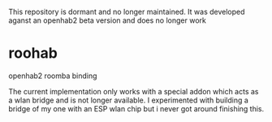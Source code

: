 This repository is dormant and no longer maintained. It was developed aganst an openhab2 beta version and does no longer work

# roohab
openhab2 roomba binding

The current implementation only works with a special addon which acts as a wlan bridge and is not longer available. I experimented with building a bridge of my one with an ESP wlan chip but i never got around finishing this.
